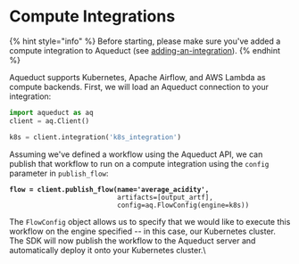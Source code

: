 # Compute Integrations

{% hint style="info" %}
Before starting, please make sure you've added a compute integration to Aqueduct (see [adding-an-integration](../adding-an-integration/ "mention")).&#x20;
{% endhint %}

Aqueduct supports Kubernetes, Apache Airflow, and AWS Lambda as compute backends. First, we will load an Aqueduct connection to your integration:

```python
import aqueduct as aq
client = aq.Client()

k8s = client.integration('k8s_integration')
```

Assuming we've defined a workflow using the Aqueduct API, we can publish that workflow to run on a compute integration using the `config` parameter in `publish_flow`:

<pre class="language-python"><code class="lang-python"><strong>flow = client.publish_flow(name='average_acidity', 
</strong>                           artifacts=[output_artf],
                           config=aq.FlowConfig(engine=k8s))</code></pre>

The `FlowConfig` object allows us to specify that we would like to execute this workflow on the engine specified -- in this case, our Kubernetes cluster. The SDK will now publish the workflow to the Aqueduct server and automatically deploy it onto your Kubernetes cluster.\
